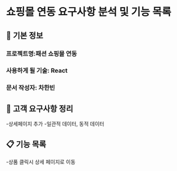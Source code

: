 # 쇼핑몰 연동 요구사항 분석 및 기능 목록

## 📌 기본 정보
### 프로젝트명:패션 쇼핑몰 연동 

### 사용하게 될 기술: React

### 문서 작성자: 차한빈
## 📝 고객 요구사항 정리
-상세페이지 추가
-일관적 데이터, 동적 데이터
## 📋 기능 목록
-상품 클릭시 상세 페이지로 이동